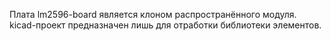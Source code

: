 Плата lm2596-board является клоном распространённого модуля.
kicad-проект предназначен лишь для отработки библиотеки элементов.
